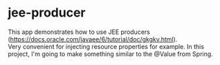 # jee-producer
This app demonstrates how to use JEE producers (https://docs.oracle.com/javaee/6/tutorial/doc/gkgkv.html).
<br/>
Very convenient for injecting resource properties for example. In this project, I'm going to make something similar to the @Value from Spring.
